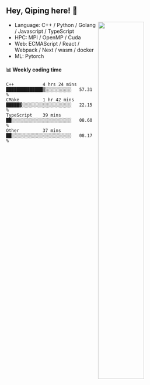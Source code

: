 

## Hey, Qiping here! :wave:

[<img align="right" width="50%" src="https://github-readme-stats.vercel.app/api?username=ppppqp&theme=dark&show_icons=true">](https://metrics.lecoq.io/ppppqp?template=classic)



-   Language: C++ / Python / Golang / Javascript / TypeScript
-   HPC: MPI / OpenMP / Cuda
-   Web: ECMAScript / React / Webpack / Next / wasm / docker
-   ML: Pytorch



#### :bar_chart: Weekly coding time

<!--START_SECTION:waka-->

```text
C++           4 hrs 24 mins   ██████████████▒░░░░░░░░░░   57.31 %
CMake         1 hr 42 mins    █████▓░░░░░░░░░░░░░░░░░░░   22.15 %
TypeScript    39 mins         ██░░░░░░░░░░░░░░░░░░░░░░░   08.60 %
Other         37 mins         ██░░░░░░░░░░░░░░░░░░░░░░░   08.17 %
```

<!--END_SECTION:waka-->
